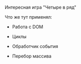 Интересная игра "Четыре в ряд"

Что же тут применял:

* Работа с DOM

* Циклы 

* Обработчик события

* Перебор массива